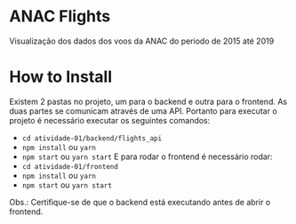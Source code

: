 # ANAC Flights
Visualização dos dados dos voos da ANAC do periodo de 2015 até 2019

# How to Install
Existem 2 pastas no projeto, um para o backend e outra para o frontend. As duas partes se comunicam através de uma API. Portanto para executar o projeto é necessário executar os seguintes comandos:  
* `cd atividade-01/backend/flights_api`
* `npm install` ou `yarn`
* `npm start` ou `yarn start`
E para rodar o frontend é necessário rodar:
* `cd atividade-01/frontend`
* `npm install` ou `yarn`
* `npm start` ou `yarn start`

Obs.: Certifique-se de que o backend está executando antes de abrir o frontend.
